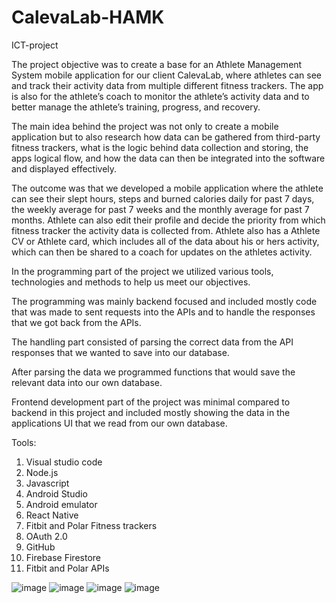 # CalevaLab-HAMK
ICT-project

The project objective was to create a base for an Athlete Management System mobile application for our client CalevaLab, where athletes can see and track their activity data from multiple different fitness trackers. The app is also for the athlete’s coach to monitor the athlete’s activity data and to better manage the athlete’s training, progress, and recovery.

The main idea behind the project was not only to create a mobile application but to also research how data can be gathered from third-party fitness trackers, what is the logic behind data collection and storing, the apps logical flow, and how the data can then be integrated into the software and displayed effectively.

The outcome was that we developed a mobile application where the athlete can see their slept hours, steps and burned calories daily for past 7 days, the weekly average for past 7 weeks and the monthly average for past 7 months. Athlete can also edit their profile and decide the priority from which fitness tracker the activity data is collected from. Athlete also has a Athlete CV or Athlete card, which includes all of the data about his or hers activity, which can then be shared to a coach for updates on the athletes activity.

In the programming part of the project we utilized various tools, technologies and methods to help us meet our objectives.

The programming was mainly backend focused and included mostly code that was made to sent requests into the APIs and to handle the responses that we got back from the APIs.

The handling part consisted of parsing the correct data from the API responses that we wanted to save into our database.

After parsing the data we programmed functions that would save the relevant data into our own database.

Frontend development part of the project was minimal compared to backend in this project and included mostly showing the data in the applications UI that we read from our own database.

Tools:

1. Visual studio code
2. Node.js
3. Javascript
4. Android Studio
5. Android emulator
6. React Native
7. Fitbit and Polar Fitness trackers
8. OAuth 2.0
9. GitHub
10. Firebase Firestore
11. Fitbit and Polar APIs

![image](https://user-images.githubusercontent.com/75027829/207273879-45791536-50d7-431b-9fca-77e175000d0a.png) ![image](https://user-images.githubusercontent.com/75027829/207274144-aa109ce5-089d-4f13-83d8-1262448d0313.png)
![image](https://user-images.githubusercontent.com/75027829/207274198-a1c20de5-4279-418b-a975-fd81d51c30d9.png) ![image](https://user-images.githubusercontent.com/75027829/207274878-72ea57ff-a3ee-4bd5-8ab2-720c7ed1ee05.png)


